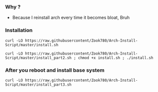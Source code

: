 ### Why ?

 + Because I reinstall arch every time it becomes bloat, Bruh

### Installation

``
curl -LO https://raw.githubusercontent/Zook780/Arch-Install-Script/master/install.sh
``

``
curl -LO https://raw.githubusercontent/Zook780/Arch-Install-Script/master/install_part2.sh ; chmod +x install.sh ; ./install.sh
``

### After you reboot and install base system 

``
curl -LO https://raw.githubusercontent/Zook780/Arch-Install-Script/master/install_part3.sh
``
